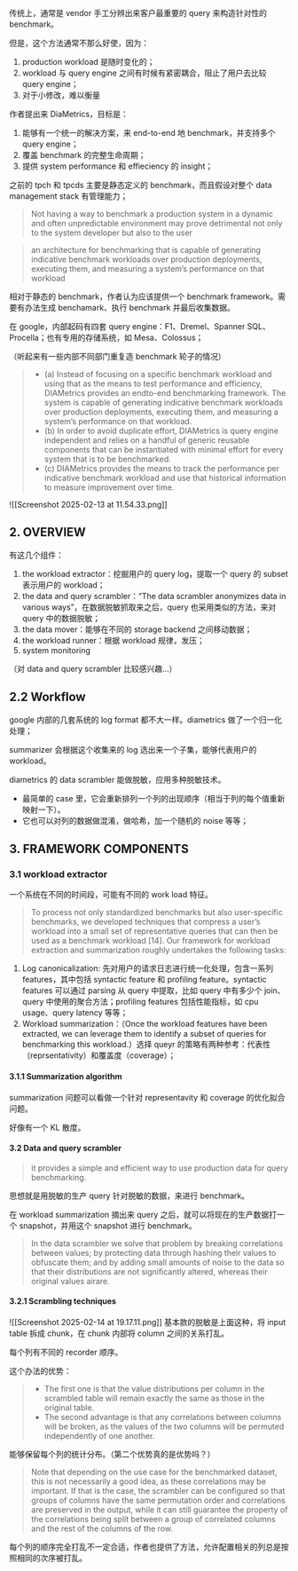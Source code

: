 传统上，通常是 vendor 手工分辨出来客户最重要的 query 来构造针对性的 benchmark。

但是，这个方法通常不那么好使，因为：

1. production workload 是随时变化的；
2. workload 与 query engine 之间有时候有紧密耦合，阻止了用户去比较 query engine；
3. 对于小修改，难以衡量

作者提出来 DiaMetrics，目标是：

1. 能够有一个统一的解决方案，来 end-to-end 地 benchmark，并支持多个 query engine；
2. 覆盖 benchmark 的完整生命周期；
3. 提供 system performance 和 effieciency 的 insight；

之前的 tpch 和 tpcds 主要是静态定义的 benchmark，而且假设对整个 data management stack 有管理能力；

> Not having a way to benchmark a production system in a dynamic and often unpredictable environment may prove detrimental not only to the system developer but also to the user

> an architecture for benchmarking that is capable of generating indicative benchmark workloads over production deployments, executing them, and measuring a system’s performance on that workload

相对于静态的 benchmark，作者认为应该提供一个 benchmark framework。需要有办法生成 benchamark、执行 benchmark 并最后收集数据。

在 google，内部起码有四套 query engine：F1、Dremel、Spanner SQL、Procella；也有专用的存储系统，如 Mesa、Colossus；

（听起来有一些内部不同部门重复造 benchmark 轮子的情况）

> - (a) Instead of focusing on a specific benchmark workload and using that as the means to test performance and efficiency, DIAMetrics provides an endto-end benchmarking framework. The system is capable of generating indicative benchmark workloads over production deployments, executing them, and measuring a system’s performance on that workload.
> - (b) In order to avoid duplicate effort, DIAMetrics is query engine independent and relies on a handful of generic reusable components that can be instantiated with minimal effort for every system that is to be benchmarked.
> - (c) DIAMetrics provides the means to track the performance per indicative benchmark workload and use that historical information to measure improvement over time.

![[Screenshot 2025-02-13 at 11.54.33.png]]
## 2. OVERVIEW

有这几个组件：

1. the workload extractor：挖掘用户的 query log，提取一个 query 的 subset 表示用户的 workload；
2. the data and query scrambler：“The data scrambler anonymizes data in various ways”，在数据脱敏抓取来之后，query 也采用类似的方法，来对 query 中的数据脱敏；
3. the data mover：能够在不同的 storage backend 之间移动数据；
4. the workload runner：根据 workload 规律，发压；
5. system monitoring

（对 data and query scrambler 比较感兴趣...）

## 2.2 Workflow

google 内部的几套系统的 log format 都不大一样。diametrics 做了一个归一化处理；

summarizer 会根据这个收集来的 log 选出来一个子集，能够代表用户的 workload。

diametrics 的 data scrambler 能做脱敏，应用多种脱敏技术。

- 最简单的 case 里，它会重新排列一个列的出现顺序（相当于列的每个值重新映射一下）。
- 它也可以对列的数据做混淆，做哈希，加一个随机的 noise 等等；

## 3. FRAMEWORK COMPONENTS

### 3.1 workload extractor

一个系统在不同的时间段，可能有不同的 work load 特征。

> To process not only standardized benchmarks but also user-specific benchmarks, we developed techniques that compress a user’s workload into a small set of representative queries that can then be used as a benchmark workload [14]. Our framework for workload extraction and summarization roughly undertakes the following tasks:

1. Log canonicalization: 先对用户的请求日志进行统一化处理，包含一系列 features，其中包括 syntactic feature 和 profiling feature。syntactic features 可以通过 parsing 从 query 中提取，比如 query 中有多少个 join、query 中使用的聚合方法；profiling features 包括性能指标，如 cpu usage、query latency 等等；
2. Workload summarization：（Once the workload features have been extracted, we can leverage them to identify a subset of queries for benchmarking this workload.）选择 queyr 的策略有两种参考：代表性（reprsentativity）和覆盖度（coverage）；
#### 3.1.1 Summarization algorithm

summarization 问题可以看做一个针对 representavity 和 coverage 的优化拟合问题。

好像有一个 KL 散度。
#### 3.2 Data and query scrambler

> it provides a simple and efficient way to use production data for query benchmarking.

思想就是用脱敏的生产 query 针对脱敏的数据，来进行 benchmark。

在 workload summarization 摘出来 query 之后，就可以将现在的生产数据打一个 snapshot，并用这个 snapshot 进行 benchmark。

> In the data scrambler we solve that problem by breaking correlations between values; by protecting data through hashing their values to obfuscate them; and by adding small amounts of noise to the data so that their distributions are not significantly altered, whereas their original values airare.

#### 3.2.1 Scrambling techniques
![[Screenshot 2025-02-14 at 19.17.11.png]]
基本款的脱敏是上面这种，将 input table 拆成 chunk，在 chunk 内部将 column 之间的关系打乱。

每个列有不同的 recorder 顺序。

这个办法的优势：

> - The first one is that the value distributions per column in the scrambled table will remain exactly the same as those in the original table.
> - The second advantage is that any correlations between columns will be broken, as the values of the two columns will be permuted independently of one another.

能够保留每个列的统计分布。（第二个优势真的是优势吗？）

> Note that depending on the use case for the benchmarked dataset, this is not necessarily a good idea, as these correlations may be important. If that is the case, the scrambler can be configured so that groups of columns have the same permutation order and correlations are preserved in the output, while it can still guarantee the property of the correlations being split between a group of correlated columns and the rest of the columns of the row.

每个列的顺序完全打乱不一定合适，作者也提供了方法，允许配置相关的列总是按照相同的次序被打乱。

